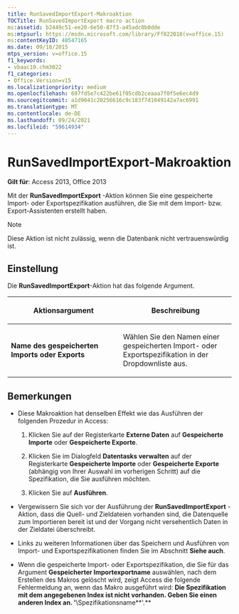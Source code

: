 ```yaml
---
title: RunSavedImportExport-Makroaktion
TOCTitle: RunSavedImportExport macro action
ms:assetid: b2449c51-ee20-6e50-87f3-a45adc0b0dde
ms:mtpsurl: https://msdn.microsoft.com/library/Ff822018(v=office.15)
ms:contentKeyID: 48547165
ms.date: 09/18/2015
mtps_version: v=office.15
f1_keywords:
- vbaac10.chm3022
f1_categories:
- Office.Version=v15
ms.localizationpriority: medium
ms.openlocfilehash: 697fd5e7c422be61f05cdb2ceaaa7f0f5e6ec4d9
ms.sourcegitcommit: a1d9041c20256616c9c183f7d1049142a7ac6991
ms.translationtype: MT
ms.contentlocale: de-DE
ms.lasthandoff: 09/24/2021
ms.locfileid: "59614934"
---
```

# <a name="runsavedimportexport-macro-action"></a>RunSavedImportExport-Makroaktion

**Gilt für**: Access 2013, Office 2013

Mit der **RunSavedImportExport** -Aktion können Sie eine gespeicherte Import- oder Exportspezifikation ausführen, die Sie mit dem Import- bzw. Export-Assistenten erstellt haben.

> [!NOTE]
> Diese Aktion ist nicht zulässig, wenn die Datenbank nicht vertrauenswürdig ist.

## <a name="setting"></a>Einstellung

Die **RunSavedImportExport**-Aktion hat das folgende Argument.

<table>
<colgroup>
<col style="width: 50%" />
<col style="width: 50%" />
</colgroup>
<thead>
<tr class="header">
<th><p>Aktionsargument</p></th>
<th><p>Beschreibung</p></th>
</tr>
</thead>
<tbody>
<tr class="odd">
<td><p><strong>Name des gespeicherten Imports oder Exports</strong></p></td>
<td><p>Wählen Sie den Namen einer gespeicherten Import- oder Exportspezifikation in der Dropdownliste aus.</p></td>
</tr>
</tbody>
</table>


## <a name="remarks"></a>Bemerkungen

- Diese Makroaktion hat denselben Effekt wie das Ausführen der folgenden Prozedur in Access:
    
  1.  Klicken Sie auf der Registerkarte **Externe Daten** auf **Gespeicherte Importe** oder **Gespeicherte Exporte**.
    
  2.  Klicken Sie im Dialogfeld **Datentasks verwalten** auf der Registerkarte **Gespeicherte Importe** oder **Gespeicherte Exporte** (abhängig von Ihrer Auswahl im vorherigen Schritt) auf die Spezifikation, die Sie ausführen möchten.
    
  3.  Klicken Sie auf **Ausführen**.

- Vergewissern Sie sich vor der Ausführung der **RunSavedImportExport** -Aktion, dass die Quell- und Zieldateien vorhanden sind, die Datenquelle zum Importieren bereit ist und der Vorgang nicht versehentlich Daten in der Zieldatei überschreibt.

- Links zu weiteren Informationen über das Speichern und Ausführen von Import- und Exportspezifikationen finden Sie im Abschnitt **Siehe auch**.

- Wenn die gespeicherte Import- oder Exportspezifikation, die Sie für das Argument **Gespeicherter Importexportname** auswählen, nach dem Erstellen des Makros gelöscht wird, zeigt Access die folgende Fehlermeldung an, wenn das Makro ausgeführt wird: **Die Spezifikation mit dem angegebenen Index ist nicht vorhanden. Geben Sie einen anderen Index an. '**\Spezifikationsname**'.**


